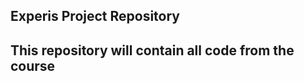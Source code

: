 Experis Project Repository 
--------------------------

This repository will contain all code from the course
-----------------------------------------------------
